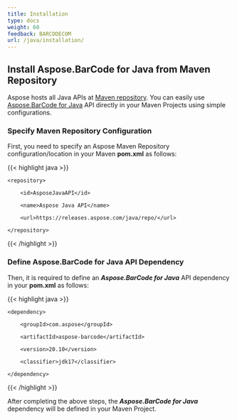 ```yaml
---
title: Installation
type: docs
weight: 60
feedback: BARCODECOM
url: /java/installation/
---
```


## **Install Aspose.BarCode for Java from Maven Repository**
Aspose hosts all Java APIs at [Maven repository](https://releases.aspose.com/java/repo/com/aspose/). You can easily use [Aspose.BarCode for Java](https://releases.aspose.com/java/repo/com/aspose/aspose-barcode/) API directly in your Maven Projects using simple configurations.

### **Specify Maven Repository Configuration**
First, you need to specify an Aspose Maven Repository configuration/location in your Maven **pom.xml** as follows:

{{< highlight java >}}

 <repositories>

    <repository>

        <id>AsposeJavaAPI</id>

        <name>Aspose Java API</name>

        <url>https://releases.aspose.com/java/repo/</url>

    </repository>

</repositories>

{{< /highlight >}}

### **Define Aspose.BarCode for Java API Dependency**
Then, it is required to define an ***Aspose.BarCode for Java*** API dependency in your **pom.xml** as follows:

{{< highlight java >}}

 <dependencies>

    <dependency>

        <groupId>com.aspose</groupId>

        <artifactId>aspose-barcode</artifactId>

        <version>20.10</version>

		<classifier>jdk17</classifier>

    </dependency>

</dependencies>

{{< /highlight >}}

After completing the above steps, the ***Aspose.BarCode for Java*** dependency will be defined in your Maven Project.

